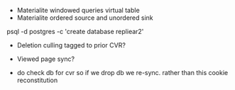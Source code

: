 - Materialite windowed queries virtual table
- Materialite ordered source and unordered sink

psql -d postgres -c 'create database repliear2'

- Deletion culling tagged to prior CVR?
- Viewed page sync?

- do check db for cvr so if we drop db we re-sync. rather than this cookie reconstitution
